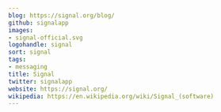 ```yaml
---
blog: https://signal.org/blog/
github: signalapp
images:
- signal-official.svg
logohandle: signal
sort: signal
tags:
- messaging
title: Signal
twitter: signalapp
website: https://signal.org/
wikipedia: https://en.wikipedia.org/wiki/Signal_(software)
---
```

